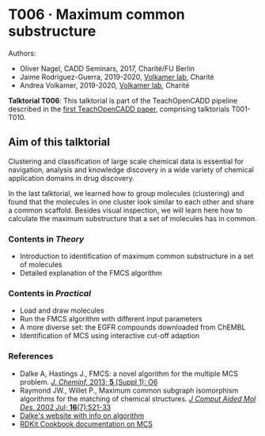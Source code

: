 # T006 · Maximum common substructure

Authors:

- Oliver Nagel, CADD Seminars, 2017, Charité/FU Berlin
- Jaime Rodríguez-Guerra, 2019-2020, [Volkamer lab](https://volkamerlab.org), Charité
- Andrea Volkamer, 2019-2020, [Volkamer lab](https://volkamerlab.org), Charité


__Talktorial T006__: This talktorial is part of the TeachOpenCADD pipeline described in the [first TeachOpenCADD paper](https://jcheminf.biomedcentral.com/articles/10.1186/s13321-019-0351-x), comprising talktorials T001-T010.


## Aim of this talktorial

Clustering and classification of large scale chemical data is essential for navigation, analysis and knowledge discovery in a wide variety of chemical application domains in drug discovery.

In the last talktorial, we learned how to group molecules (clustering) and found that the molecules in one cluster look similar to each other and share a common scaffold. Besides visual inspection, we will learn here how to calculate the maximum substructure that a set of molecules has in common.


### Contents in *Theory*

* Introduction to identification of maximum common substructure in a set of molecules
* Detailed explanation of the FMCS algorithm


### Contents in *Practical*

* Load and draw molecules
* Run the FMCS algorithm with different input parameters
* A more diverse set: the EGFR compounds downloaded from ChEMBL
* Identification of MCS using interactive cut-off adaption


### References

* Dalke A, Hastings J., FMCS: a novel algorithm for the multiple MCS problem. [*J. Cheminf.* 2013; **5** (Suppl 1): O6](https://www.ncbi.nlm.nih.gov/pmc/articles/PMC3606201/)
* Raymond JW., Willet P., Maximum common subgraph isomorphism algorithms for the matching of chemical structures. [*J Comput Aided Mol Des.* 2002 Jul; **16**(7):521-33](https://link.springer.com/article/10.1023/A:1021271615909)
* [Dalke's website with info on algorithm](http://dalkescientific.com/writings/diary/archive/2012/05/12/mcs_background.html)
* [RDKit Cookbook documentation on MCS](http://www.rdkit.org/docs/Cookbook.html#using-custom-mcs-atom-types)
